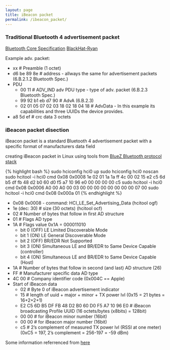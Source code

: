 ```yaml
---
layout: page
title: iBeacon packet
permalink: /ibeacon_packet/
---
```


### Traditional Bluetooth 4 advertisement packet

[Bluetooth Core Specification](https://www.bluetooth.org/en-us/specification/adopted-specifications)
[BlackHat-Ryan](https://media.blackhat.com/us-13/us-13-Ryan-Bluetooth-Smart-The-Good-The-Bad-The-Ugly-and-The-Fix.pdf)

Example adv. packet:

  * xx                # Preamble (1 octet)
  * d6 be 89 8e       # address - allways the same for advertisement packets (6.B.2.1.2 Bluetooth Spec.)
  * PDU
    * 00 11             # ADV_IND adv PDU type - type of adv. packet (6.B.2.3 Bluetooth Spec.)
    * 99 92 b1 eb d7 90 # AdvA (6.B.2.3)
    * 02 01 05 07 02 03 18 02 18 04 18 # AdvData - In this example its capabilities and three UUIDs the device provides.
  * a8 5d ef          # crc data 3 octets

### iBeacon packet disection

iBeacon packet is a standard Bluetooth 4 advertisement packet with a specific format of manufacturers data field

creating iBeacon packet in Linux using tools from [BlueZ Bluetooth protocol stack](http://www.bluez.org/)

{% highlight bash %}
sudo hciconfig hci0 up
sudo hciconfig hci0 noscan
sudo hcitool -i hci0 cmd 0x08 0x0008 1e 02 01 1a 1a ff 4c 00 02 15 e2 c5 6d b5 df fb 48 d2 b0 60 d0 f5 a7 10 96 e0 00 00 00 00 c5
sudo hcitool -i hci0 cmd 0x08 0x0006 A0 00 A0 00 03 00 00 00 00 00 00 00 00 07 00
sudo hcitool -i hci0 cmd 0x08 0x000a 01 
{% endhighlight %}

  * 0x08 0x0008 - command: HCI_LE_Set_Advertising_Data (hcitool ogf)
  * 1e (dec: 30) # size (30 octets) (hcitool ocf)
  * 02 # Number of bytes that follow in first AD structure
  * 01 # Flags AD type
  * 1A # Flags value 0x1A = 000011010
    * bit 0 (OFF) LE Limited Discoverable Mode
    * bit 1 (ON)  LE General Discoverable Mode
    * bit 2 (OFF) BR/EDR Not Supported
    * bit 3 (ON)  Simultaneous LE and BR/EDR to Same Device Capable (controller)
    * bit 4 (ON)  Simultaneous LE and BR/EDR to Same Device Capable (Host)
  * 1A # Number of bytes that follow in second (and last) AD structure (26)
  * FF # Manufacturer specific data AD type
  * 4C 00 # Company identifier code (0x004C == Apple)
  * Start of iBeacon data
    * 02 # Byte 0 of iBeacon advertisement indicator
    * 15 # length of uuid + major + minor + TX power lvl (0x15 = 21 bytes = 16+2+2+1)
    * E2 C5 6D B5 DF FB 48 D2 B0 60 D0 F5 A7 10 96 E0 # iBeacon broadcasting Profile UUID (16 octets/bytes (x8bits) = 128bit)
    * 00 00 # for iBeacon minor number (16bit)
    * 00 00 # for iBeacon major number (16bit)
    * c5 # 2’s complement of measured TX power lvl (RSSI at one meter) (0xC5 = 197, 2’s complement = 256-197 = -59 dBm)

Some information referrenced from [here](http://stackoverflow.com/questions/18906988/what-is-the-ibeacon-bluetooth-profile)
